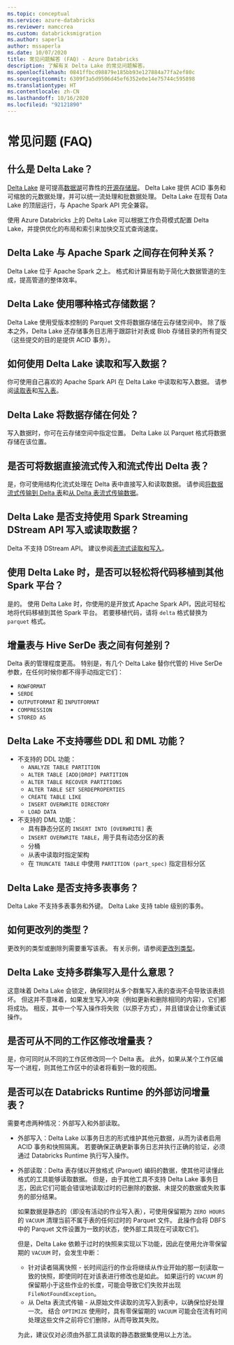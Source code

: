 ```yaml
---
ms.topic: conceptual
ms.service: azure-databricks
ms.reviewer: mamccrea
ms.custom: databricksmigration
ms.author: saperla
author: mssaperla
ms.date: 10/07/2020
title: 常见问题解答 (FAQ) - Azure Databricks
description: 了解有关 Delta Lake 的常见问题解答。
ms.openlocfilehash: 0841ffbcd98879e185bb93e127884a77fa2ef80c
ms.sourcegitcommit: 6309f3a5d9506d45ef6352e0e14e75744c595898
ms.translationtype: HT
ms.contentlocale: zh-CN
ms.lasthandoff: 10/16/2020
ms.locfileid: "92121890"
---
```

# <a name="frequently-asked-questions-faq"></a>常见问题 (FAQ)

## <a name="what-is-delta-lake"></a>什么是 Delta Lake？

[Delta Lake](https://delta.io/) 是可提高[数据湖](https://databricks.com/discover/data-lakes/introduction)可靠性的[开源存储层](https://github.com/delta-io/delta)。 Delta Lake 提供 ACID 事务和可缩放的元数据处理，并可以统一流处理和批数据处理。 Delta Lake 在现有 Data Lake 的顶层运行，与 Apache Spark API 完全兼容。

使用 Azure Databricks 上的 Delta Lake 可以根据工作负荷模式配置 Delta Lake，并提供优化的布局和索引来加快交互式查询速度。

## <a name="how-is-delta-lake-related-to-apache-spark"></a>Delta Lake 与 Apache Spark 之间存在何种关系？

Delta Lake 位于 Apache Spark 之上。 格式和计算层有助于简化大数据管道的生成，提高管道的整体效率。

## <a name="what-format-does-delta-lake-use-to-store-data"></a>Delta Lake 使用哪种格式存储数据？

Delta Lake 使用受版本控制的 Parquet 文件将数据存储在云存储空间中。 除了版本之外，Delta Lake 还存储事务日志用于跟踪针对表或 Blob 存储目录的所有提交（这些提交的目的是提供 ACID 事务）。

## <a name="how-can-i-read-and-write-data-with-delta-lake"></a>如何使用 Delta Lake 读取和写入数据？

你可使用自己喜欢的 Apache Spark API 在 Delta Lake 中读取和写入数据。 请参阅[读取表](delta-batch.md#deltadataframereads)和[写入表](delta-batch.md#deltadataframewrites)。

## <a name="where-does-delta-lake-store-the-data"></a>Delta Lake 将数据存储在何处？

写入数据时，你可在云存储空间中指定位置。 Delta Lake 以 Parquet 格式将数据存储在该位置。

## <a name="can-i-stream-data-directly-into-and-from-delta-tables"></a>是否可将数据直接流式传入和流式传出 Delta 表？

是，你可使用结构化流式处理在 Delta 表中直接写入和读取数据。 请参阅[将数据流式传输到 Delta 表](delta-streaming.md#stream-sink)和[从 Delta 表流式传输数据](delta-streaming.md#stream-source)。

## <a name="does-delta-lake-support-writes-or-reads-using-the-spark-streaming-dstream-api"></a>Delta Lake 是否支持使用 Spark Streaming DStream API 写入或读取数据？

Delta 不支持 DStream API。 建议参阅[表流式读取和写入](delta-streaming.md)。

## <a name="when-i-use-delta-lake-will-i-be-able-to-port-my-code-to-other-spark-platforms-easily"></a>使用 Delta Lake 时，是否可以轻松将代码移植到其他 Spark 平台？

是的。 使用 Delta Lake 时，你使用的是开放式 Apache Spark API，因此可轻松地将代码移植到其他 Spark 平台。 若要移植代码，请将 `delta` 格式替换为 `parquet` 格式。

## <a name="how-do-delta-tables-compare-to-hive-serde-tables"></a>增量表与 Hive SerDe 表之间有何差别？

Delta 表的管理程度更高。 特别是，有几个 Delta Lake 替你代管的 Hive SerDe 参数，在任何时候你都不得手动指定它们：

* `ROWFORMAT`
* `SERDE`
* `OUTPUTFORMAT` 和 `INPUTFORMAT`
* `COMPRESSION`
* `STORED AS`

## <a name="what-ddl-and-dml-features-does-delta-lake-not-support"></a>Delta Lake 不支持哪些 DDL 和 DML 功能？

* 不支持的 DDL 功能：
  * `ANALYZE TABLE PARTITION`
  * `ALTER TABLE [ADD|DROP] PARTITION`
  * `ALTER TABLE RECOVER PARTITIONS`
  * `ALTER TABLE SET SERDEPROPERTIES`
  * `CREATE TABLE LIKE`
  * `INSERT OVERWRITE DIRECTORY`
  * `LOAD DATA`
* 不支持的 DML 功能：
  * 具有静态分区的 `INSERT INTO [OVERWRITE]` 表
  * `INSERT OVERWRITE TABLE`，用于具有动态分区的表
  * 分桶
  * 从表中读取时指定架构
  * 在 `TRUNCATE TABLE` 中使用 `PARTITION (part_spec)` 指定目标分区

## <a name="does-delta-lake-support-multi-table-transactions"></a>Delta Lake 是否支持多表事务？

Delta Lake 不支持多表事务和外键。 Delta Lake 支持 table 级别的事务。

## <a name="how-can-i-change-the-type-of-a-column"></a>如何更改列的类型？

更改列的类型或删除列需要重写该表。 有关示例，请参阅[更改列类型](delta-batch.md#change-column-type)。

## <a name="what-does-it-mean-that-delta-lake-supports-multi-cluster-writes"></a><a id="multi-cluster"> </a><a id="what-does-it-mean-that-delta-lake-supports-multi-cluster-writes"> </a>Delta Lake 支持多群集写入是什么意思？

这意味着 Delta Lake 会锁定，确保同时从多个群集写入表的查询不会导致该表损坏。 但这并不意味着，如果发生写入冲突（例如更新和删除相同的内容），它们都将成功。 相反，其中一个写入操作将失败（以原子方式），并且错误会让你重试该操作。

## <a name="can-i-modify-a-delta-table-from-different-workspaces"></a>是否可从不同的工作区修改增量表？

是，你可同时从不同的工作区修改同一个 Delta 表。 此外，如果从某个工作区编写一个进程，则其他工作区中的读者将看到一致的视图。

## <a name="can-i-access-delta-tables-outside-of-databricks-runtime"></a>是否可以在 Databricks Runtime 的外部访问增量表？

需要考虑两种情况：外部写入和外部读取。

* 外部写入：Delta Lake 以事务日志的形式维护其他元数据，从而为读者启用 ACID 事务和快照隔离。 若要确保正确更新事务日志并执行正确的验证，必须通过 Databricks Runtime 执行写入操作。

* 外部读取：Delta 表存储以开放格式 (Parquet) 编码的数据，使其他可读懂此格式的工具能够读取数据。 但是，由于其他工具不支持 Delta Lake 事务日志，因此它们可能会错误地读取过时的已删除的数据、未提交的数据或失败事务的部分结果。

  如果数据是静态的（即没有活动的作业写入表），可使用保留期为 `ZERO HOURS` 的 `VACUUM` 清理当前不属于表的任何过时的 Parquet 文件。 此操作会将 DBFS 中的 Parquet 文件设置为一致的状态，使外部工具现在可读取它们。

  但是，Delta Lake 依赖于过时的快照来实现以下功能，因此在使用允许零保留期的 `VACUUM` 时，会发生中断：

  * 针对读者隔离快照 - 长时间运行的作业将继续从作业开始的那一刻读取一致的快照，即使同时在对该表进行修改也是如此。 如果运行的 `VACUUM` 的保留期小于这些作业的长度，可能会导致它们失败并出现 `FileNotFoundException`。
  * 从 Delta 表流式传输 - 从原始文件读取的流写入到表中，以确保恰好处理一次。 结合 `OPTIMIZE` 使用时，具有零保留期的 `VACUUM` 可能会在流有时间处理这些文件之前将它们删除，从而导致其失败。

  为此，建议仅对必须由外部工具读取的静态数据集使用以上方法。